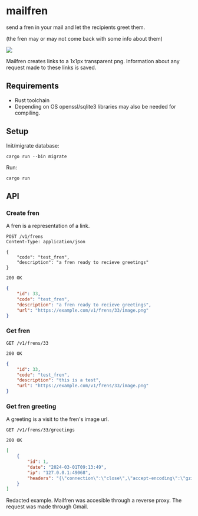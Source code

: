 # mailfren

send a fren in your mail and let the recipients greet them.

(the fren may or may not come back with some info about them)

![](https://i.kym-cdn.com/entries/icons/original/000/029/323/doggo.jpg)

Mailfren creates links to a 1x1px transparent png. Information about any request made to these links is saved.

## Requirements
- Rust toolchain
- Depending on OS openssl/sqlite3 libraries may also be needed for compiling.

## Setup
Init/migrate database:
```
cargo run --bin migrate
```

Run:
```
cargo run
```

## API

### Create fren
A fren is a representation of a link.
```http
POST /v1/frens
Content-Type: application/json

{
    "code": "test_fren",
    "description": "a fren ready to recieve greetings"
}
```
`200 OK`
```json
{
    "id": 33,
    "code": "test_fren",
    "description": "a fren ready to recieve greetings",
    "url": "https://example.com/v1/frens/33/image.png"
}
```

### Get fren
```http
GET /v1/frens/33
```
`200 OK`
```json
{
    "id": 33,
    "code": "test_fren",
    "description": "this is a test",
    "url": "https://example.com/v1/frens/33/image.png"
}
```

### Get fren greeting
A greeting is a visit to the fren's image url.

```http
GET /v1/frens/33/greetings
```
`200 OK`
```json
[
    {
        "id": 1,
        "date": "2024-03-01T09:13:49",
        "ip": "127.0.0.1:49068",
        "headers": "{\"connection\":\"close\",\"accept-encoding\":\"gzip, deflate, br\",\"x-real-ip\":\"[redacted]\",\"x-forwarded-server\":\"example.com\",\"user-agent\":\"Mozilla/5.0 (Windows NT 5.1; rv:11.0) Gecko Firefox/11.0 (via ggpht.com GoogleImageProxy)\",\"x-forwarded-for\":\"[redacted]\",\"host\":\"example.com\",\"x-forwarded-host\":\"example.com\",\"x-forwarded-proto\":\"https\"}"
    }
]
```
Redacted example. Mailfren was accesible through a reverse proxy. The request was made through Gmail.
